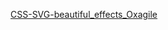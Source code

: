 [CSS-SVG-beautiful_effects_Oxagile](https://ageevdmitryminsk.github.io/CSS-SVG-beautiful_effects_Oxagile/index.html)
